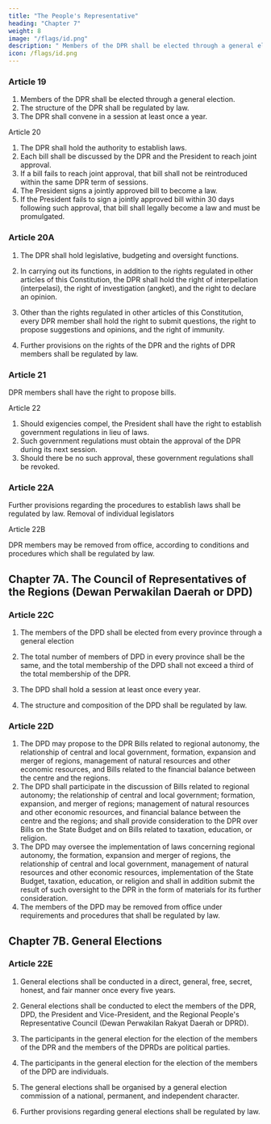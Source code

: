 ```yaml
---
title: "The People's Representative"
heading: "Chapter 7"
weight: 8
image: "/flags/id.png"
description: " Members of the DPR shall be elected through a general election"
icon: /flags/id.png
---
```




### Article 19
1. Members of the DPR shall be elected through a general election.
2. The structure of the DPR shall be regulated by law.
3. The DPR shall convene in a session at least once a year.


Article 20
1. The DPR shall hold the authority to establish laws.
2. Each bill shall be discussed by the DPR and the President to reach joint approval.
3. If a bill fails to reach joint approval, that bill shall not be reintroduced within the same DPR term of sessions.
4. The President signs a jointly approved bill to become a law.
5. If the President fails to sign a jointly approved bill within 30 days following such
approval, that bill shall legally become a law and must be promulgated.

### Article 20A

1. The DPR shall hold legislative, budgeting and oversight functions.

2. In carrying out its functions, in addition to the rights regulated in other articles of this Constitution, the DPR shall hold the right of interpellation (interpelasi), the right of investigation (angket), and the right to declare an opinion.
3. Other than the rights regulated in other articles of this Constitution, every DPR
member shall hold the right to submit questions, the right to propose suggestions
and opinions, and the right of immunity.
4. Further provisions on the rights of the DPR and the rights of DPR members shall
be regulated by law.


### Article 21

DPR members shall have the right to propose bills.

<!-- Emergency provisions -->

Article 22
1. Should exigencies compel, the President shall have the right to establish
government regulations in lieu of laws.
2. Such government regulations must obtain the approval of the DPR during its
next session.
3. Should there be no such approval, these government regulations shall be
revoked.


### Article 22A

Further provisions regarding the procedures to establish laws shall be regulated by law.
Removal of individual legislators

Article 22B

DPR members may be removed from office, according to conditions and procedures
which shall be regulated by law.



## Chapter 7A. The Council of Representatives of the Regions (Dewan Perwakilan Daerah or DPD)

<!-- Structure of legislative chamber(s) -->

### Article 22C

1. The members of the DPD shall be elected from every province through a general election

2. The total number of members of DPD in every province shall be the same, and
the total membership of the DPD shall not exceed a third of the total
membership of the DPR.

3. The DPD shall hold a session at least once every year.

4. The structure and composition of the DPD shall be regulated by law.

<!-- Second chamber selection -->

### Article 22D

1. The DPD may propose to the DPR Bills related to regional autonomy, the
relationship of central and local government, formation, expansion and merger of
regions, management of natural resources and other economic resources, and
Bills related to the financial balance between the centre and the regions.
2. The DPD shall participate in the discussion of Bills related to regional autonomy;
the relationship of central and local government; formation, expansion, and
merger of regions; management of natural resources and other economic
resources, and financial balance between the centre and the regions; and shall
provide consideration to the DPR over Bills on the State Budget and on Bills
related to taxation, education, or religion.
3. The DPD may oversee the implementation of laws concerning regional
autonomy, the formation, expansion and merger of regions, the relationship of
central and local government, management of natural resources and other
economic resources, implementation of the State Budget, taxation, education, or
religion and shall in addition submit the result of such oversight to the DPR in the
form of materials for its further consideration.
4. The members of the DPD may be removed from office under requirements and
procedures that shall be regulated by law.



## Chapter 7B. General Elections


### Article 22E

<!-- Secret ballot
First chamber selection
Second chamber selection
First chamber selection
Second chamber selection
Indonesia 1945 (reinst. 1959, rev. 2002) -->
1. General elections shall be conducted in a direct, general, free, secret, honest, and fair manner once every five years.
2. General elections shall be conducted to elect the members of the DPR, DPD, the President and Vice-President, and the Regional People's Representative Council (Dewan Perwakilan Rakyat Daerah or DPRD).

3. The participants in the general election for the election of the members of the
DPR and the members of the DPRDs are political parties.

4. The participants in the general election for the election of the members of the
DPD are individuals.

5. The general elections shall be organised by a general election commission of a
national, permanent, and independent character.

6. Further provisions regarding general elections shall be regulated by law.


